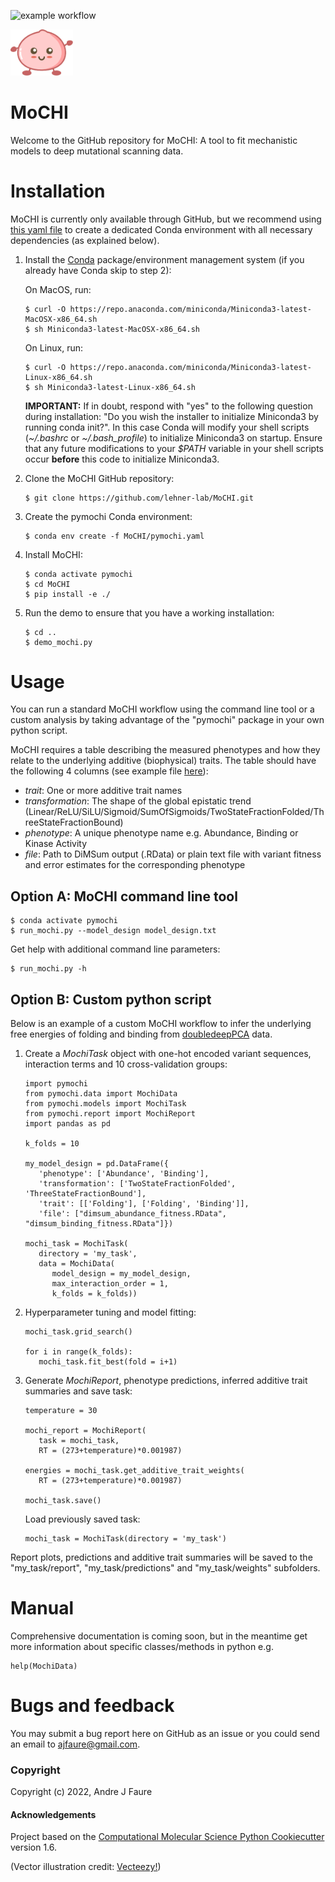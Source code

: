![example workflow](https://github.com/lehner-lab/MoCHI/actions/workflows/CI.yaml/badge.svg)

<p align="left">
  <img src="./Mochi.png" width="100">
</p>

# MoCHI

Welcome to the GitHub repository for MoCHI: A tool to fit mechanistic models to deep mutational scanning data.

# Installation

MoCHI is currently only available through GitHub, but we recommend using [this yaml file](pymochi.yaml) to create a dedicated Conda environment with all necessary dependencies (as explained below).

1. Install the [Conda](https://docs.conda.io/) package/environment management system (if you already have Conda skip to step 2):

   On MacOS, run:
   ```
   $ curl -O https://repo.anaconda.com/miniconda/Miniconda3-latest-MacOSX-x86_64.sh
   $ sh Miniconda3-latest-MacOSX-x86_64.sh
   ```
   On Linux, run:
   ```
   $ curl -O https://repo.anaconda.com/miniconda/Miniconda3-latest-Linux-x86_64.sh
   $ sh Miniconda3-latest-Linux-x86_64.sh
   ```

   **IMPORTANT:** If in doubt, respond with "yes" to the following question during installation: "Do you wish the installer to initialize Miniconda3 by running conda init?". In this case Conda will modify your shell scripts (*~/.bashrc* or *~/.bash_profile*) to initialize Miniconda3 on startup. Ensure that any future modifications to your *$PATH* variable in your shell scripts occur **before** this code to initialize Miniconda3.

2. Clone the MoCHI GitHub repository:
   ```
   $ git clone https://github.com/lehner-lab/MoCHI.git
   ```

3. Create the pymochi Conda environment:
   ```
   $ conda env create -f MoCHI/pymochi.yaml
   ```

4. Install MoCHI:
   ```
   $ conda activate pymochi
   $ cd MoCHI
   $ pip install -e ./
   ```

5. Run the demo to ensure that you have a working installation:
   ```
   $ cd ..
   $ demo_mochi.py
   ```

# Usage

You can run a standard MoCHI workflow using the command line tool or a custom analysis by taking advantage of the "pymochi" package in your own python script.

MoCHI requires a table describing the measured phenotypes and how they relate to the underlying additive (biophysical) traits. The table should have the following 4 columns (see example file [here](pymochi/data/model_design_example.txt)):
 - *trait*: One or more additive trait names 
 - *transformation*: The shape of the global epistatic trend (Linear/ReLU/SiLU/Sigmoid/SumOfSigmoids/TwoStateFractionFolded/ThreeStateFractionBound)
 - *phenotype*: A unique phenotype name e.g. Abundance, Binding or Kinase Activity
 - *file*: Path to DiMSum output (.RData) or plain text file with variant fitness and error estimates for the corresponding phenotype

## Option A: MoCHI command line tool
   ```
   $ conda activate pymochi
   $ run_mochi.py --model_design model_design.txt
   ```

Get help with additional command line parameters:
   ```
   $ run_mochi.py -h
   ```

## Option B: Custom python script

Below is an example of a custom MoCHI workflow to infer the underlying free energies of folding and binding from [doubledeepPCA](https://www.nature.com/articles/s41586-022-04586-4) data.

1. Create a *MochiTask* object with one-hot encoded variant sequences, interaction terms and 10 cross-validation groups:
   ```
   import pymochi
   from pymochi.data import MochiData
   from pymochi.models import MochiTask
   from pymochi.report import MochiReport
   import pandas as pd

   k_folds = 10

   my_model_design = pd.DataFrame({
      'phenotype': ['Abundance', 'Binding'],
      'transformation': ['TwoStateFractionFolded', 'ThreeStateFractionBound'],
      'trait': [['Folding'], ['Folding', 'Binding']],
      'file': ["dimsum_abundance_fitness.RData", "dimsum_binding_fitness.RData"]})

   mochi_task = MochiTask(
      directory = 'my_task',
      data = MochiData(
         model_design = my_model_design,
         max_interaction_order = 1,
         k_folds = k_folds))
   ```

2. Hyperparameter tuning and model fitting:
   ```
   mochi_task.grid_search() 

   for i in range(k_folds):
      mochi_task.fit_best(fold = i+1)
   ``` 

3. Generate *MochiReport*, phenotype predictions, inferred additive trait summaries and save task:
   ```
   temperature = 30

   mochi_report = MochiReport(
      task = mochi_task,
      RT = (273+temperature)*0.001987)

   energies = mochi_task.get_additive_trait_weights(
      RT = (273+temperature)*0.001987)
    
   mochi_task.save()
   ```
   Load previously saved task:
   ```
   mochi_task = MochiTask(directory = 'my_task')
   ```
Report plots, predictions and additive trait summaries will be saved to the "my_task/report", "my_task/predictions" and "my_task/weights" subfolders.

# Manual

Comprehensive documentation is coming soon, but in the meantime get more information about specific classes/methods in python e.g.
   ```
   help(MochiData)
   ```


# Bugs and feedback

You may submit a bug report here on GitHub as an issue or you could send an email to ajfaure@gmail.com.


### Copyright

Copyright (c) 2022, Andre J Faure


#### Acknowledgements
 
Project based on the 
[Computational Molecular Science Python Cookiecutter](https://github.com/molssi/cookiecutter-cms) version 1.6.

(Vector illustration credit: <a href="https://www.vecteezy.com">Vecteezy!</a>)

